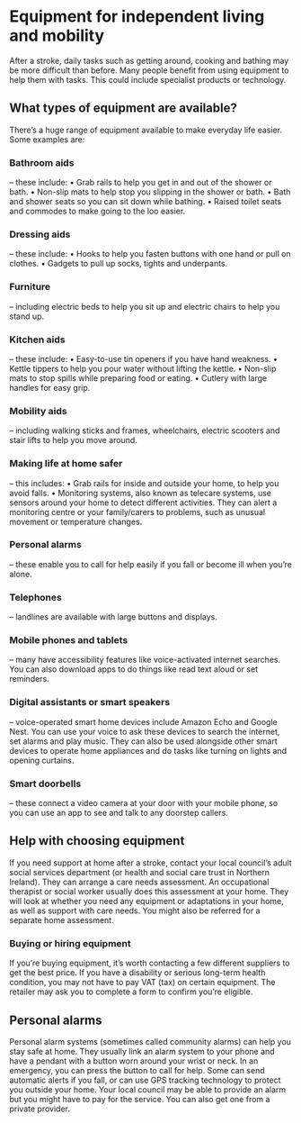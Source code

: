 # Equipment for independent living and mobility
After a stroke, daily tasks such as getting around, cooking and bathing may be more difficult than before. Many people benefit from using equipment to help them with tasks. This could include specialist products or technology. 

## What types of equipment are available? 
There’s a huge range of equipment available to make everyday life easier. Some examples are:
### Bathroom aids
– these include: 
• Grab rails to help you get in and out of the shower or bath. 
• Non-slip mats to help stop you slipping in the shower or bath. 
• Bath and shower seats so you can sit down while bathing. 
• Raised toilet seats and commodes to make going to the loo easier. 
### Dressing aids
– these include: 
• Hooks to help you fasten buttons with one hand or pull on clothes. 
• Gadgets to pull up socks, tights and underpants.
### Furniture
– including electric beds to help you sit up and electric chairs to help you stand up. 
### Kitchen aids
– these include: 
• Easy-to-use tin openers if you have hand weakness. 
• Kettle tippers to help you pour water without lifting the kettle. 
• Non-slip mats to stop spills while preparing food or eating. 
• Cutlery with large handles for easy grip.
### Mobility aids
– including walking sticks and frames, wheelchairs, electric scooters and stair lifts to help you move around.
### Making life at home safer
– this includes: 
• Grab rails for inside and outside your home, to help you avoid falls. 
• Monitoring systems, also known as telecare systems, use sensors around your home to detect different activities. They can alert a monitoring centre or your family/carers to problems, such as unusual movement or temperature changes.
### Personal alarms
– these enable you to call for help easily if you fall or become ill when you’re alone.                            
### Telephones
– landlines are available with large buttons and displays.
### Mobile phones and tablets
– many have accessibility features like voice-activated internet searches. You can also download apps to do things like read text aloud or set reminders.
### Digital assistants or smart speakers
– voice-operated smart home devices include Amazon Echo and Google Nest. You can use your voice to ask these devices to search the internet, set alarms and play music. They can also be used alongside other smart devices to operate home appliances and do tasks like turning on lights and opening curtains.
### Smart doorbells
– these connect a video camera at your door with your mobile phone, so you can use an app to see and talk to any doorstep callers.
## Help with choosing equipment
If you need support at home after a stroke, contact your local council’s adult social services department (or health and social care trust in Northern Ireland). They can arrange a care needs assessment.
An occupational therapist or social worker usually does this assessment at your home. They will look at whether you need any equipment or adaptations in your home, as well as support with care needs. You might also be referred for a separate home assessment.
### Buying or hiring equipment
If you’re buying equipment, it’s worth contacting a few different suppliers to get the best price. If you have a disability or serious long-term health condition, you may not have to pay VAT (tax) on certain equipment. The retailer may ask you to complete a form to confirm you’re eligible.
## Personal alarms
Personal alarm systems (sometimes called community alarms) can help you stay safe at home. They usually link an alarm system to your phone and have a pendant with a button worn around your wrist or neck. In an emergency, you can press the button to call for help. Some can send automatic alerts if you fall, or can use GPS tracking technology to protect you outside your home. Your local council may be able to provide an alarm but you might have to pay for the service. You can also get one from a private provider.                                       

                           
                                                       
